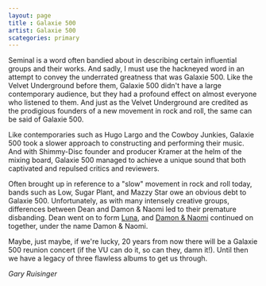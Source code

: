 ```yaml
---
layout: page
title : Galaxie 500
artist: Galaxie 500
scategories: primary
---
```


Seminal is a word often bandied about in describing certain influential groups and their works. And sadly, I must use the hackneyed word in an attempt to convey the underrated greatness that was Galaxie 500. Like the Velvet Underground before them, Galaxie 500 didn't have a large contemporary audience, but they had a profound effect on almost everyone who listened to them. And just as the Velvet Underground are credited as the prodigious founders of a new movement in rock and roll, the same can be said of Galaxie 500.

Like contemporaries such as Hugo Largo and the Cowboy Junkies, Galaxie 500 took a slower approach to constructing and performing their music. And with Shimmy-Disc founder and producer Kramer at the helm of the mixing board, Galaxie 500 managed to achieve a unique sound that both captivated and repulsed critics and reviewers.

Often brought up in reference to a "slow" movement in rock and roll today, bands such as Low, Sugar Plant, and Mazzy Star owe an obvious debt to Galaxie 500. Unfortunately, as with many intensely creative groups, differences between Dean and Damon & Naomi led to their premature disbanding. Dean went on to form [Luna](/luna/), and [Damon & Naomi](/damon-and-naomi/) continued on together, under the name Damon & Naomi.

Maybe, just maybe, if we're lucky, 20 years from now there will be a Galaxie 500 reunion concert (if the VU can do it, so can they, damn it!). Until then we have a legacy of three flawless albums to get us through.

_Gary Ruisinger_


